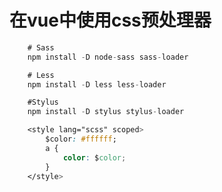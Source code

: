 # 在vue中使用css预处理器

~~~ javascript
    # Sass
    npm install -D node-sass sass-loader

    # Less
    npm install -D less less-loader

    #Stylus
    npm install -D stylus stylus-loader

~~~

~~~ css
    <style lang="scss" scoped>
        $color: #ffffff;
        a {
            color: $color;
        }
    </style>
~~~